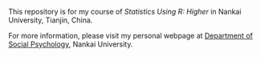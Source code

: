 
This repository is for my course of *Statistics Using R: Higher* in Nankai University, Tianjin, China. 

For more information, please visit my personal webpage at [Department of Social Psychology](http://zfxy.nankai.edu.cn/xk), Nankai University.


